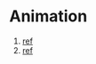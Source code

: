 # Animation

1. [ref](https://blog.techbridge.cc/2019/11/06/svg-animation-in-10mins/)
2. [ref](https://www.oxxostudio.tw/articles/201409/svg-21-smil-animation.html)
